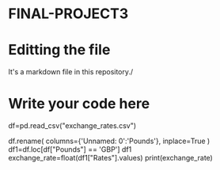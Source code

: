 # FINAL-PROJECT3

# Editting the file

It's a markdown file in this repository./
# Write your code here
df=pd.read_csv("exchange_rates.csv")

df.rename( columns={'Unnamed: 0':'Pounds'}, inplace=True )
df1=df.loc[df["Pounds"] == 'GBP']
df1
exchange_rate=float(df1["Rates"].values)
print(exchange_rate)
